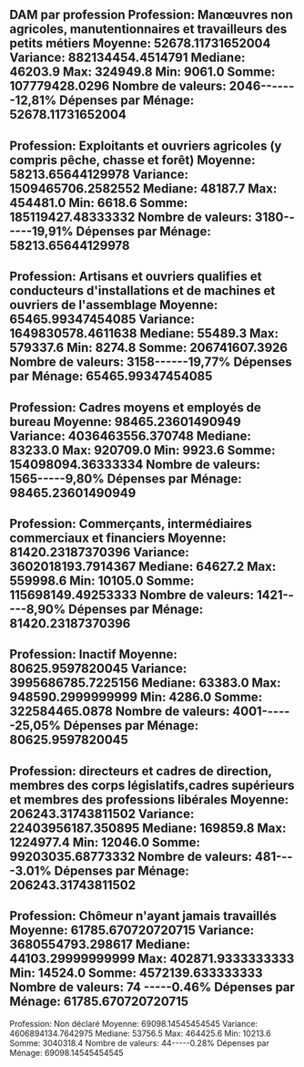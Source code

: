 DAM par profession
Profession: Manœuvres non agricoles, manutentionnaires et  travailleurs des petits métiers
Moyenne: 52678.11731652004
Variance: 882134454.4514791
Mediane: 46203.9
Max: 324949.8
Min: 9061.0
Somme: 107779428.0296
Nombre de valeurs: 2046-------12,81%
Dépenses par Ménage: 52678.11731652004
----------------------------------------------------------------
Profession: Exploitants et ouvriers agricoles (y compris pêche, chasse et forêt)
Moyenne: 58213.65644129978
Variance: 1509465706.2582552
Mediane: 48187.7
Max: 454481.0
Min: 6618.6
Somme: 185119427.48333332
Nombre de valeurs: 3180------19,91%
Dépenses par Ménage: 58213.65644129978
----------------------------------------------------------------
Profession: Artisans et ouvriers qualifies et conducteurs d'installations et de machines et ouvriers  de l'assemblage
Moyenne: 65465.99347454085
Variance: 1649830578.4611638
Mediane: 55489.3
Max: 579337.6
Min: 8274.8
Somme: 206741607.3926
Nombre de valeurs: 3158------19,77%
Dépenses par Ménage: 65465.99347454085
----------------------------------------------------------------
Profession: Cadres moyens et employés de bureau
Moyenne: 98465.23601490949
Variance: 4036463556.370748
Mediane: 83233.0
Max: 920709.0
Min: 9923.6
Somme: 154098094.36333334
Nombre de valeurs: 1565-----9,80%
Dépenses par Ménage: 98465.23601490949
----------------------------------------------------------------
Profession: Commerçants, intermédiaires commerciaux  et financiers
Moyenne: 81420.23187370396
Variance: 3602018193.7914367
Mediane: 64627.2
Max: 559998.6
Min: 10105.0
Somme: 115698149.49253333
Nombre de valeurs: 1421-----8,90%
Dépenses par Ménage: 81420.23187370396
----------------------------------------------------------------
Profession: Inactif
Moyenne: 80625.9597820045
Variance: 3995686785.7225156
Mediane: 63383.0
Max: 948590.2999999999
Min: 4286.0
Somme: 322584465.0878
Nombre de valeurs: 4001------25,05%
Dépenses par Ménage: 80625.9597820045
----------------------------------------------------------------
Profession: directeurs et cadres de direction, membres des corps législatifs,cadres supérieurs et membres des professions 
libérales
Moyenne: 206243.31743811502
Variance: 22403956187.350895
Mediane: 169859.8
Max: 1224977.4
Min: 12046.0
Somme: 99203035.68773332
Nombre de valeurs: 481----3.01%
Dépenses par Ménage: 206243.31743811502
----------------------------------------------------------------
Profession: Chômeur n'ayant jamais travaillés
Moyenne: 61785.670720720715
Variance: 3680554793.298617
Mediane: 44103.29999999999
Max: 402871.9333333333
Min: 14524.0
Somme: 4572139.633333333
Nombre de valeurs: 74 -----0.46%
Dépenses par Ménage: 61785.670720720715
----------------------------------------------------------------
Profession: Non déclaré
Moyenne: 69098.14545454545
Variance: 4606894134.7642975
Mediane: 53756.5
Max: 464425.6
Min: 10213.6
Somme: 3040318.4
Nombre de valeurs: 44-----0.28%
Dépenses par Ménage: 69098.14545454545